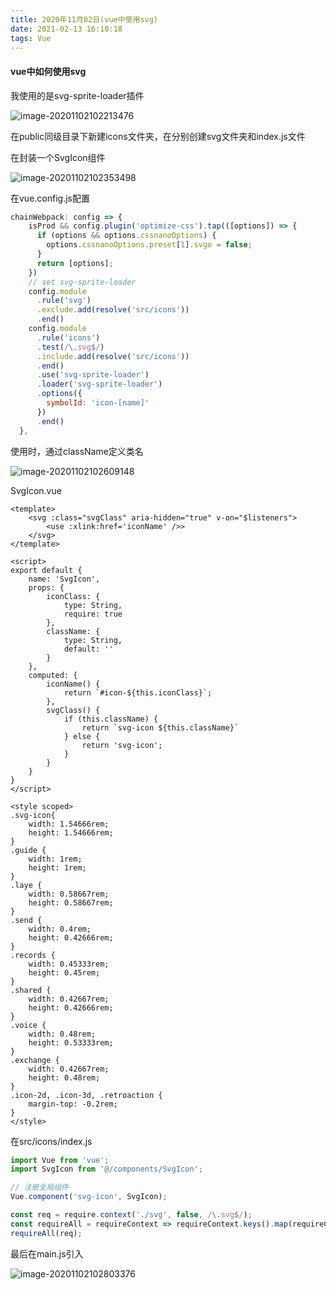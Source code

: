 ```yaml
---
title: 2020年11月02日(vue中使用svg)
date: 2021-02-13 16:10:18
tags: Vue
---
```


#### vue中如何使用svg

我使用的是svg-sprite-loader插件

![image-20201102102213476](image-20201102102213476.png)

在public同级目录下新建icons文件夹，在分别创建svg文件夹和index.js文件

在封装一个SvgIcon组件

![image-20201102102353498](image-20201102102353498.png)

在vue.config.js配置

```js
chainWebpack: config => {
    isProd && config.plugin('optimize-css').tap(([options]) => {
      if (options && options.cssnanoOptions) {
        options.cssnanoOptions.preset[1].svgo = false;
      }
      return [options];
    })
    // set svg-sprite-loader
    config.module
      .rule('svg')
      .exclude.add(resolve('src/icons'))
      .end()
    config.module
      .rule('icons')
      .test(/\.svg$/)
      .include.add(resolve('src/icons'))
      .end()
      .use('svg-sprite-loader')
      .loader('svg-sprite-loader')
      .options({
        symbolId: 'icon-[name]'
      })
      .end()
  },
```

使用时，通过className定义类名

![image-20201102102609148](image-20201102102609148.png)

SvgIcon.vue

```vue
<template>
    <svg :class="svgClass" aria-hidden="true" v-on="$listeners">
        <use :xlink:href='iconName' />>
    </svg>
</template>

<script>
export default {
    name: 'SvgIcon',
    props: {
        iconClass: {
            type: String,
            require: true
        },
        className: {
            type: String,
            default: ''
        }
    },
    computed: {
        iconName() {
            return `#icon-${this.iconClass}`;
        },
        svgClass() {
            if (this.className) {
                return `svg-icon ${this.className}`
            } else {
                return 'svg-icon';
            }
        }
    }
}
</script>

<style scoped>
.svg-icon{
    width: 1.54666rem;
    height: 1.54666rem;
}
.guide {
    width: 1rem;
    height: 1rem;
}
.laye {
    width: 0.58667rem;
    height: 0.58667rem;
}
.send {
    width: 0.4‬rem;
    height: 0.42666rem;
}
.records {
    width: 0.45333‬rem;
    height: 0.45rem;
}
.shared {
    width: 0.42667rem;
    height: 0.42666rem;
}
.voice {
    width: 0.48rem;
    height: 0.53333rem;
}
.exchange {
    width: 0.42667rem;
    height: 0.48‬rem;
}
.icon-2d, .icon-3d, .retroaction {
    margin-top: -0.2rem;
}
</style>
```

在src/icons/index.js

```js
import Vue from 'vue';
import SvgIcon from '@/components/SvgIcon';

// 注册全局组件
Vue.component('svg-icon', SvgIcon);

const req = require.context('./svg', false, /\.svg$/);
const requireAll = requireContext => requireContext.keys().map(requireContext);
requireAll(req);
```

最后在main.js引入

![image-20201102102803376](image-20201102102803376.png)

